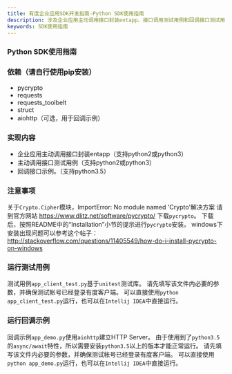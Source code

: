 ```yaml
---
title: 有度企业应用SDK开发指南-Python SDK使用指南
description: 涉及企业应用主动调用接口封装entapp、接口调用测试用例和回调接口测试用例。
keywords: SDK使用指南
---
```


### Python SDK使用指南

### 依赖（请自行使用pip安装）

- pycrypto
- requests
- requests_toolbelt
- struct
- aiohttp（可选，用于回调示例）

### 实现内容

- 企业应用主动调用接口封装entapp（支持python2或python3）
- 主动调用接口测试用例（支持python2或python3）
- 回调接口示例。（支持python3.5）

### 注意事项

关于`Crypto.Cipher`模块，ImportError: No module named 'Crypto'解决方案
请到官方网站 https://www.dlitz.net/software/pycrypto/ 下载`pycrypto`。
下载后，按照README中的“Installation”小节的提示进行`pycrypto`安装。
windows下安装出现问题可以参考这个帖子：
http://stackoverflow.com/questions/11405549/how-do-i-install-pycrypto-on-windows

### 运行测试用例

测试用例`app_client_test.py`基于`unitest`测试库。
请先填写该文件内必要的参数，并确保测试帐号已经登录有度客户端。
可以直接使用`python app_client_test.py`运行，也可以在`Intellij IDEA`中直接运行。

### 运行回调示例

回调示例`app_demo.py`使用`aiohttp`建立HTTP Server。
由于使用到了`python3.5`的`async/await`特性，所以需要安装`python3.5`以上的版本才能正常运行。
请先填写该文件内必要的参数，并确保测试帐号已经登录有度客户端。
可以直接使用`python app_demo.py`运行，也可以在`Intellij IDEA`中直接运行。